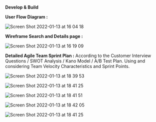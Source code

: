 <b>Develop & Build</b>

<b> User Flow Diagram :</b>

![Screen Shot 2022-01-13 at 16 04 18](https://user-images.githubusercontent.com/49109424/149416296-95edc47b-8ab8-4f63-a0ca-7666ea307f6a.png)


<b> Wireframe Search and Details page :</b>

![Screen Shot 2022-01-13 at 16 19 09](https://user-images.githubusercontent.com/49109424/149418185-df19c838-7cb2-406c-b540-5f3025404891.png)

<b> Detailed Agile Team Sprint Plan  :</b> According to the Customer Interview Questions / SWOT Analysis / Kano Model / A/B Test Plan. Using and considering Team Velocity Characteristics and Sprint Points.


![Screen Shot 2022-01-13 at 18 39 53](https://user-images.githubusercontent.com/49109424/149431698-4f4732df-4480-4584-a7ea-33e8d97df89a.png)

![Screen Shot 2022-01-13 at 18 41 25](https://user-images.githubusercontent.com/49109424/149431718-1d8390e9-3126-471a-bac1-040b2cec78ba.png)

![Screen Shot 2022-01-13 at 18 41 51](https://user-images.githubusercontent.com/49109424/149431725-7a88e6ac-79ad-4dd9-9587-4a51fad571da.png)

![Screen Shot 2022-01-13 at 18 42 05](https://user-images.githubusercontent.com/49109424/149431736-03661ca3-16af-4623-8c68-f68dbcb2922a.png)

![Screen Shot 2022-01-13 at 18 41 25](https://user-images.githubusercontent.com/49109424/149431758-098d0e07-0024-45e7-916f-aa2e04383a96.png)
